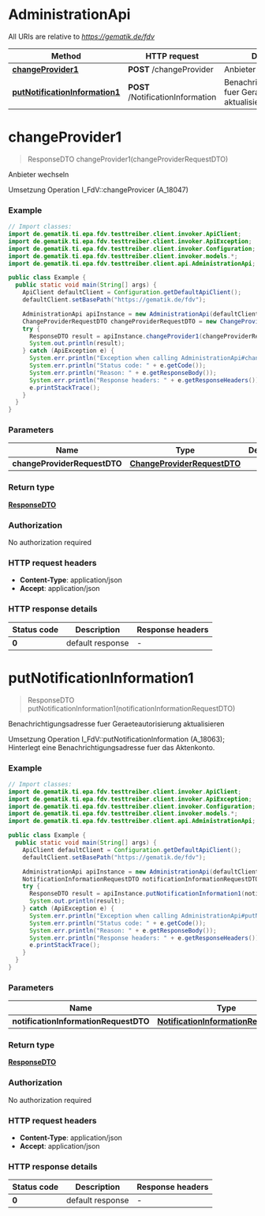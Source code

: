 # AdministrationApi

All URIs are relative to *https://gematik.de/fdv*

Method | HTTP request | Description
------------- | ------------- | -------------
[**changeProvider1**](AdministrationApi.md#changeProvider1) | **POST** /changeProvider | Anbieter wechseln
[**putNotificationInformation1**](AdministrationApi.md#putNotificationInformation1) | **POST** /NotificationInformation | Benachrichtigungsadresse fuer Geraeteautorisierung aktualisieren


<a name="changeProvider1"></a>
# **changeProvider1**
> ResponseDTO changeProvider1(changeProviderRequestDTO)

Anbieter wechseln

Umsetzung Operation I_FdV::changeProvicer (A_18047)

### Example
```java
// Import classes:
import de.gematik.ti.epa.fdv.testtreiber.client.invoker.ApiClient;
import de.gematik.ti.epa.fdv.testtreiber.client.invoker.ApiException;
import de.gematik.ti.epa.fdv.testtreiber.client.invoker.Configuration;
import de.gematik.ti.epa.fdv.testtreiber.client.invoker.models.*;
import de.gematik.ti.epa.fdv.testtreiber.client.api.AdministrationApi;

public class Example {
  public static void main(String[] args) {
    ApiClient defaultClient = Configuration.getDefaultApiClient();
    defaultClient.setBasePath("https://gematik.de/fdv");

    AdministrationApi apiInstance = new AdministrationApi(defaultClient);
    ChangeProviderRequestDTO changeProviderRequestDTO = new ChangeProviderRequestDTO(); // ChangeProviderRequestDTO | 
    try {
      ResponseDTO result = apiInstance.changeProvider1(changeProviderRequestDTO);
      System.out.println(result);
    } catch (ApiException e) {
      System.err.println("Exception when calling AdministrationApi#changeProvider1");
      System.err.println("Status code: " + e.getCode());
      System.err.println("Reason: " + e.getResponseBody());
      System.err.println("Response headers: " + e.getResponseHeaders());
      e.printStackTrace();
    }
  }
}
```

### Parameters

Name | Type | Description  | Notes
------------- | ------------- | ------------- | -------------
 **changeProviderRequestDTO** | [**ChangeProviderRequestDTO**](ChangeProviderRequestDTO.md)|  | [optional]

### Return type

[**ResponseDTO**](ResponseDTO.md)

### Authorization

No authorization required

### HTTP request headers

 - **Content-Type**: application/json
 - **Accept**: application/json

### HTTP response details
| Status code | Description | Response headers |
|-------------|-------------|------------------|
**0** | default response |  -  |

<a name="putNotificationInformation1"></a>
# **putNotificationInformation1**
> ResponseDTO putNotificationInformation1(notificationInformationRequestDTO)

Benachrichtigungsadresse fuer Geraeteautorisierung aktualisieren

Umsetzung Operation I_FdV::putNotificationInformation (A_18063); Hinterlegt eine Benachrichtigungsadresse fuer das Aktenkonto.

### Example
```java
// Import classes:
import de.gematik.ti.epa.fdv.testtreiber.client.invoker.ApiClient;
import de.gematik.ti.epa.fdv.testtreiber.client.invoker.ApiException;
import de.gematik.ti.epa.fdv.testtreiber.client.invoker.Configuration;
import de.gematik.ti.epa.fdv.testtreiber.client.invoker.models.*;
import de.gematik.ti.epa.fdv.testtreiber.client.api.AdministrationApi;

public class Example {
  public static void main(String[] args) {
    ApiClient defaultClient = Configuration.getDefaultApiClient();
    defaultClient.setBasePath("https://gematik.de/fdv");

    AdministrationApi apiInstance = new AdministrationApi(defaultClient);
    NotificationInformationRequestDTO notificationInformationRequestDTO = new NotificationInformationRequestDTO(); // NotificationInformationRequestDTO | 
    try {
      ResponseDTO result = apiInstance.putNotificationInformation1(notificationInformationRequestDTO);
      System.out.println(result);
    } catch (ApiException e) {
      System.err.println("Exception when calling AdministrationApi#putNotificationInformation1");
      System.err.println("Status code: " + e.getCode());
      System.err.println("Reason: " + e.getResponseBody());
      System.err.println("Response headers: " + e.getResponseHeaders());
      e.printStackTrace();
    }
  }
}
```

### Parameters

Name | Type | Description  | Notes
------------- | ------------- | ------------- | -------------
 **notificationInformationRequestDTO** | [**NotificationInformationRequestDTO**](NotificationInformationRequestDTO.md)|  | [optional]

### Return type

[**ResponseDTO**](ResponseDTO.md)

### Authorization

No authorization required

### HTTP request headers

 - **Content-Type**: application/json
 - **Accept**: application/json

### HTTP response details
| Status code | Description | Response headers |
|-------------|-------------|------------------|
**0** | default response |  -  |

